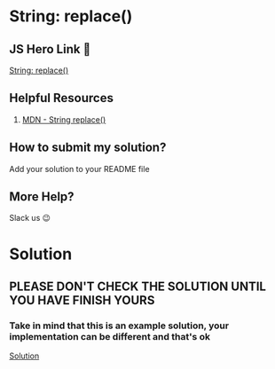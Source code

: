 # String: replace()

## JS Hero Link 🥋

[String: replace()](https://www.jshero.net/en/koans/replace.html)

## Helpful Resources

1. [MDN - String replace()](https://developer.mozilla.org/en-US/docs/Web/JavaScript/Reference/Global_Objects/String/replace)

## How to submit my solution?

Add your solution to your README file

## More Help?

Slack us 😉

# Solution

## PLEASE DON'T CHECK THE SOLUTION UNTIL YOU HAVE FINISH YOURS

### Take in mind that this is an example solution, your implementation can be different and that's ok

[Solution](../sol)
